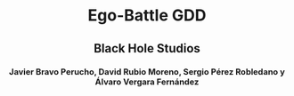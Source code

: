 # <p style = "text-align:center;">Ego-Battle GDD</p>
## <p style = "text-align:center;">Black Hole Studios</p><p style = "text-align:center;font-size:70%" >Javier Bravo Perucho, David Rubio Moreno, Sergio Pérez Robledano y Álvaro Vergara Fernández

